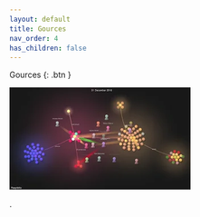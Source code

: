 ```yaml
---
layout: default
title: Gources
nav_order: 4
has_children: false
---
```



Gources
{: .btn }


![image](/img/gource.gif "image")

.